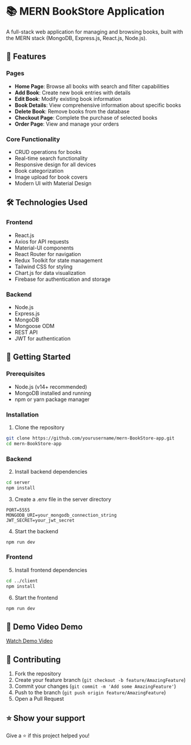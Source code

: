 # 📚 MERN BookStore Application

A full-stack web application for managing and browsing books, built with the MERN stack (MongoDB, Express.js, React.js, Node.js).

## 🚀 Features

### Pages
- **Home Page**: Browse all books with search and filter capabilities
- **Add Book**: Create new book entries with details
- **Edit Book**: Modify existing book information
- **Book Details**: View comprehensive information about specific books
- **Delete Book**: Remove books from the database
- **Checkout Page**: Complete the purchase of selected books
- **Order Page**: View and manage your orders

### Core Functionality
- CRUD operations for books
- Real-time search functionality
- Responsive design for all devices
- Book categorization
- Image upload for book covers
- Modern UI with Material Design

## 🛠️ Technologies Used

### Frontend
- React.js
- Axios for API requests
- Material-UI components
- React Router for navigation
- Redux Toolkit for state management
- Tailwind CSS for styling
- Chart.js for data visualization
- Firebase for authentication and storage

### Backend
- Node.js
- Express.js
- MongoDB
- Mongoose ODM
- REST API
- JWT for authentication

## 🏁 Getting Started

### Prerequisites
- Node.js (v14+ recommended)
- MongoDB installed and running
- npm or yarn package manager

### Installation

1. Clone the repository
```bash
git clone https://github.com/yourusername/mern-BookStore-app.git
cd mern-BookStore-app
```

### Backend

2. Install backend dependencies
```bash
cd server
npm install
```

3. Create a .env file in the server directory
```env
PORT=5555
MONGODB_URI=your_mongodb_connection_string
JWT_SECRET=your_jwt_secret
```

4. Start the backend
```bash
npm run dev
```

### Frontend

5. Install frontend dependencies
```bash
cd ../client
npm install
```

6. Start the frontend
```bash
npm run dev
```

## 🎥 Demo Video Demo

[Watch Demo Video](your-demo-video-url)

## 🤝 Contributing

1. Fork the repository
2. Create your feature branch (`git checkout -b feature/AmazingFeature`)
3. Commit your changes (`git commit -m 'Add some AmazingFeature'`)
4. Push to the branch (`git push origin feature/AmazingFeature`)
5. Open a Pull Request

## ⭐️ Show your support

Give a ⭐️ if this project helped you!
